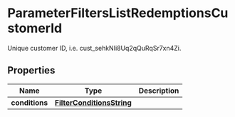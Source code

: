 

# ParameterFiltersListRedemptionsCustomerId

Unique customer ID, i.e. cust_sehkNIi8Uq2qQuRqSr7xn4Zi.

## Properties

| Name | Type | Description |
|------------ | ------------- | ------------- |
|**conditions** | [**FilterConditionsString**](FilterConditionsString.md) |  |



